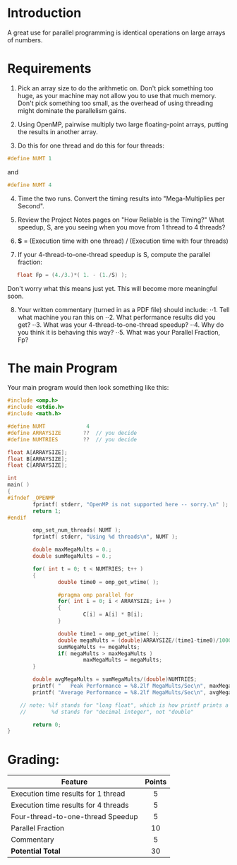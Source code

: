 # Introduction
A great use for parallel programming is identical operations on large arrays of numbers.

# Requirements
1. Pick an array size to do the arithmetic on. Don't pick something too huge, as your machine may not allow you to use that much memory. Don't pick something too small, as the overhead of using threading might dominate the parallelism gains.

2. Using OpenMP, pairwise multiply two large floating-point arrays, putting the results in another array.

3. Do this for one thread and do this for four threads:
```c++
#define NUMT 1
```
and
```c++
#define NUMT 4
```

4. Time the two runs. Convert the timing results into "Mega-Multiplies per Second".

5. Review the Project Notes pages on "How Reliable is the Timing?"
What speedup, S, are you seeing when you move from 1 thread to 4 threads?

6. **S** = (Execution time with one thread) / (Execution time with four threads)

7. If your 4-thread-to-one-thread speedup is S, compute the parallel fraction:
```c++
   float Fp = (4./3.)*( 1. - (1./S) );
```
   Don't worry what this means just yet. This will become more meaningful soon.

8. Your written commentary (turned in as a PDF file) should include:
   ⋅⋅1. Tell what machine you ran this on
   ⋅⋅2. What performance results did you get?
   ⋅⋅3. What was your 4-thread-to-one-thread speedup?
   ⋅⋅4. Why do you think it is behaving this way?
   ⋅⋅5. What was your Parallel Fraction, Fp?

# The main Program
Your main program would then look something like this:
```c++
#include <omp.h>
#include <stdio.h>
#include <math.h>

#define NUMT	         4
#define ARRAYSIZE       ??	// you decide
#define NUMTRIES        ??	// you decide

float A[ARRAYSIZE];
float B[ARRAYSIZE];
float C[ARRAYSIZE];

int
main( )
{
#ifndef _OPENMP
        fprintf( stderr, "OpenMP is not supported here -- sorry.\n" );
        return 1;
#endif

        omp_set_num_threads( NUMT );
        fprintf( stderr, "Using %d threads\n", NUMT );

        double maxMegaMults = 0.;
        double sumMegaMults = 0.;

        for( int t = 0; t < NUMTRIES; t++ )
        {
                double time0 = omp_get_wtime( );

                #pragma omp parallel for
                for( int i = 0; i < ARRAYSIZE; i++ )
                {
                        C[i] = A[i] * B[i];
                }

                double time1 = omp_get_wtime( );
                double megaMults = (double)ARRAYSIZE/(time1-time0)/1000000.;
                sumMegaMults += megaMults;
                if( megaMults > maxMegaMults )
                        maxMegaMults = megaMults;
        }

        double avgMegaMults = sumMegaMults/(double)NUMTRIES;
        printf( "   Peak Performance = %8.2lf MegaMults/Sec\n", maxMegaMults );
        printf( "Average Performance = %8.2lf MegaMults/Sec\n", avgMegaMults );

	// note: %lf stands for "long float", which is how printf prints a "double"
	//        %d stands for "decimal integer", not "double"

        return 0;
}
```

# Grading:

| Feature                               | Points  |
| ------------------------------------- |:-------:|
| Execution time results for 1 thread   | 5       |
| Execution time results for 4 threads  | 5       |
| Four-thread-to-one-thread Speedup     | 5       |
| Parallel Fraction                     | 10      |
| Commentary                            | 5       |
| **Potential Total**                   | 30      |
